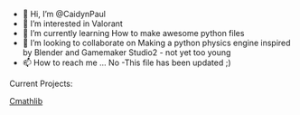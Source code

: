 - 👋 Hi, I’m @CaidynPaul
- 👀 I’m interested in Valorant
- 🌱 I’m currently learning How to make awesome python files
- 💞️ I’m looking to collaborate on Making a python physics engine inspired by Blender and Gamemaker Studio2 - not yet too young
- 📫 How to reach me ... No
-This file has been updated ;)
<!---
CaidynPaul/CaidynPaul is a ✨ special ✨ repository because its `README.md` (this file) appears on your GitHub profile.
You can click the Preview link to take a look at your changes.
--->

Current Projects:

[Cmathlib](https://github.com/CaidynPaul/cmathlib)
